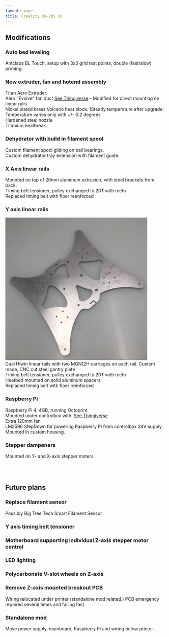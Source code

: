 ```yaml
---
layout: page
title: Creality CR-10S V2
---
```


## Modifications  

### Auto bed leveling
Antclabs BL Touch, setup with 3x3 grid test points, double (fast/slow) probing.

### New extruder, fan and hotend assembly
Titan Aero Extruder.  
Aero "Evolve" fan duct [See Thingiverse](https://www.thingiverse.com/thing:3279302) - Modified for direct mounting on linear rails.  
Nickel plated brass Volcano heat block. (Steady temperature after upgrade: Temperature varies only with +/- 0.2 degrees  
Hardened steel nozzle  
Titanium heatbreak  

### Dehydrator with build in filament spool

Custom filament spool gliding on ball bearings.  
Custom dehydrator tray extension with filament guide.

### X Axis linear rails

Mounted on top of 20mm aluminum extrusion, with steel brackets from back.  
Timing belt tensioner, pulley exchanged to 20T with teeth [](x_axis_belt_tension.png)  
Replaced timing belt with fiber reenforced

### Y axis linear rails

![](Y_axis_carriage.png)  
Dual Hiwin linear rails with two MGN12H carriages on each rail.
Custom made, CNC cut steel gantry plate  
Timing belt tensioner, pulley exchanged to 20T with teeth  
Heatbed mounted on solid aluminum spacers  
Replaced timing belt with fiber reenforced

### Raspberry Pi

Raspberry Pi 4, 4GB, running Octoprint  
Mounted under controlbox with: [See Thingiverse](https://www.thingiverse.com/thing:2838150)  
Extra 120mm fan  
LM2596 StepDown for powering Raspberry Pi from controlbox 24V supply. Mounted in custom housing.  

### Stepper dampeners
Mounted on Y- and X-axis stepper moters

<br><br>
## Future plans

### Replace filament sensor
Possibly Big Tree Tech Smart Filament Sensor

### Y axis timing belt tensioner

### Motherboard supporting individual Z-axis stepper motor control

### LED lighting

### Polycarbonate V-slot wheels on Z-axis

### Remove Z-axis mounted breakout PCB

Wiring relocated under printer (standalone mod related.)
PCB emergency repaired several times and failing fast.

### Standalone mod

Move power supply, mainboard, Raspberry Pi and wiring below printer.
